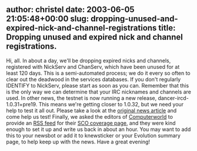 author: christel
date: 2003-06-05 21:05:48+00:00
slug: dropping-unused-and-expired-nick-and-channel-registrations
title: Dropping unused and expired nick and channel registrations.
---

Hi, all.  In about a day, we'll be dropping expired nicks and channels, registered with NickServ and ChanServ, which have been unused for at least 120 days.  This is a semi-automated process; we do it every so often to clear out the deadwood in the services databases. If you don't regularly IDENTIFY to NickServ, please start as soon as you can.  Remember that this is the only way we can determine that your IRC nicknames and channels are used.
In other news, the testnet is now running a new release, dancer-ircd-1.0.31+pre19.  This means we're getting closer to 1.0.32, but we need your help to test it all out.  Please take a look at the  [original news article](http://freenode.net/news-2003-05-28.shtml)  and come help us test!
Finally, we asked the editors of   [Computerworld](http://www.computerworld.com/)  to provide an  [RSS feed](http://www.computerworld.com/news/xml/coverage/0,5451,2046,00.xml)  for their  [SCO coverage page](http://www.computerworld.com/news/special/pages/0,10911,2046,00.html),  and they were kind enough to set it up and write us back in about an hour. You may want to add this to your newsbot or add it to knewsticker or your Evolution summary page, to help keep up with the news.
Have a great evening!
